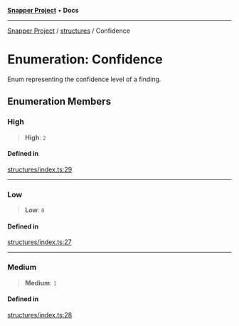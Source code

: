 [**Snapper Project**](../../README.md) • **Docs**

***

[Snapper Project](../../README.md) / [structures](../README.md) / Confidence

# Enumeration: Confidence

Enum representing the confidence level of a finding.

## Enumeration Members

### High

> **High**: `2`

#### Defined in

[structures/index.ts:29](https://github.com/sayfer-io/Snapper/blob/4045f2e5717fa308f1c1fd6496d318bda1e3311b/structures/index.ts#L29)

***

### Low

> **Low**: `0`

#### Defined in

[structures/index.ts:27](https://github.com/sayfer-io/Snapper/blob/4045f2e5717fa308f1c1fd6496d318bda1e3311b/structures/index.ts#L27)

***

### Medium

> **Medium**: `1`

#### Defined in

[structures/index.ts:28](https://github.com/sayfer-io/Snapper/blob/4045f2e5717fa308f1c1fd6496d318bda1e3311b/structures/index.ts#L28)

